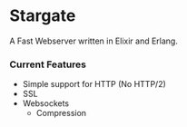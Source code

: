 # Stargate

A Fast Webserver written in Elixir and Erlang.

### Current Features
- Simple support for HTTP (No HTTP/2)
- SSL  
- Websockets  
  - Compression  
